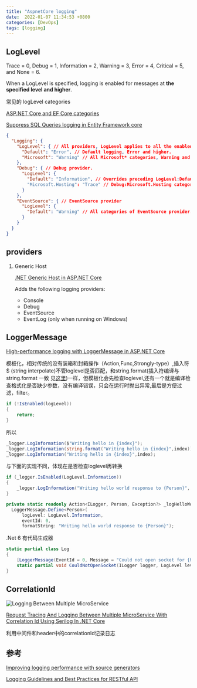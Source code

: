 ```yaml
---
title: "AspnetCore logging"
date:  2022-01-07 11:34:53 +0800
categories: [DevOps]
tags: [logging]
---
```


## LogLevel

  Trace = 0, Debug = 1, Information = 2, Warning = 3, Error = 4, Critical = 5, and None = 6.

  When a LogLevel is specified, logging is enabled for messages at **the specified level and higher**.

  常见的 logLevel categories

  [ASP.NET Core and EF Core categories](https://docs.microsoft.com/en-us/aspnet/core/fundamentals/logging/?view=aspnetcore-6.0#aspnet-core-and-ef-core-categories)

  [Suppress SQL Queries logging in Entity Framework core](https://stackoverflow.com/questions/42079956/suppress-sql-queries-logging-in-entity-framework-core)


  ```json
  {
    "Logging": {
      "LogLevel": { // All providers, LogLevel applies to all the enabled providers.
        "Default": "Error", // Default logging, Error and higher.
        "Microsoft": "Warning" // All Microsoft* categories, Warning and higher.
      },
      "Debug": { // Debug provider.
        "LogLevel": {
          "Default": "Information", // Overrides preceding LogLevel:Default setting.
          "Microsoft.Hosting": "Trace" // Debug:Microsoft.Hosting category.
        }
      },
      "EventSource": { // EventSource provider
        "LogLevel": {
          "Default": "Warning" // All categories of EventSource provider.
        }
      }
    }
  }
  ```

## providers

1. Generic Host

   [.NET Generic Host in ASP.NET Core](https://docs.microsoft.com/en-us/aspnet/core/fundamentals/host/generic-host?view=aspnetcore-6.0)

   Adds the following logging providers:

   * Console
   * Debug
   * EventSource
   * EventLog (only when running on Windows)



## LoggerMessage

  [High-performance logging with LoggerMessage in ASP.NET Core](https://docs.microsoft.com/en-us/aspnet/core/fundamentals/logging/loggermessage?view=aspnetcore-6.0)

  模板化，相对传统的没有装箱和封箱操作（Action,Func,Strongly-type）,插入符$ (string interpolate)不管loglevel是否匹配，和string.format(插入符编译与string.format 一致 见[这里](https://stackoverflow.com/questions/32342392/string-interpolation-vs-string-format))一样，但模板化会先检查loglevel,还有一个就是编译检查格式化是否缺少参数，没有编译错误，只会在运行时抛出异常,最后是方便过滤，filter。

  ```csharp
  if (!IsEnabled(logLevel))
  {
      return;
  }
  ```

  所以

  ```csharp
  _logger.LogInformation($"Writing hello in {index}");
  _logger.LogInformation(string.format("Writing hello in {index}",index));
  _logger.LogInformation("Writing hello in {index}",index);
  ```
  与下面的实现不同，体现在是否检查loglevel再转换

  ```csharp
  if (_logger.IsEnabled(LogLevel.Information))
  {
      _logger.LogInformation("Writing hello world response to {Person}", person);
  }
  ```

  ```csharp
  private static readonly Action<ILogger, Person, Exception?> _logHelloWorld =
    LoggerMessage.Define<Person>(
        logLevel: LogLevel.Information,
        eventId: 0,
        formatString: "Writing hello world response to {Person}");
  ```

  .Net 6 有代码生成器

  ```csharp
  static partial class Log
  {
      [LoggerMessage(EventId = 0, Message = "Could not open socket for {hostName}")]
      static partial void CouldNotOpenSocket(ILogger logger, LogLevel level, string hostName);
  }
  ```

## CorrelationId

![Logging Between Multiple MicroService ](https://csharpcorner-mindcrackerinc.netdna-ssl.com/article/logging-and-tracing-in-multiple-microservice-with-correlation-using-net-core/Images/requestflowdiagram.png)


[Request Tracing And Logging Between Multiple MicroService With Correlation Id Using Serilog In .NET Core](https://www.c-sharpcorner.com/article/logging-and-tracing-in-multiple-microservice-with-correlation-using-net-core/)

利用中间件和header中的correlationId记录日志
## 参考

[Improving logging performance with source generators](https://andrewlock.net/exploring-dotnet-6-part-8-improving-logging-performance-with-source-generators/)

[Logging Guidelines and Best Practices for RESTful API](https://www.pritambaldota.com/logging-guidelines-and-best-practices-for-restful-api/)
